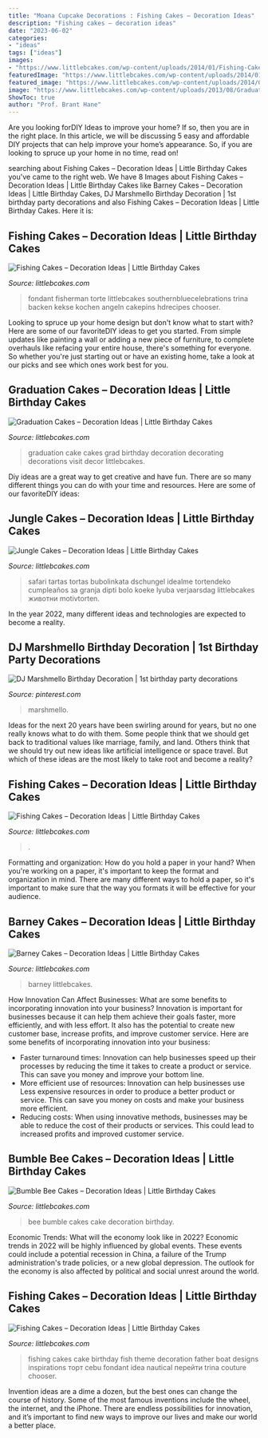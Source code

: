 ```yaml
---
title: "Moana Cupcake Decorations : Fishing Cakes – Decoration Ideas"
description: "Fishing cakes – decoration ideas"
date: "2023-06-02"
categories:
- "ideas"
tags: ["ideas"]
images:
- "https://www.littlebcakes.com/wp-content/uploads/2014/01/Fishing-Cakes-Images-768x1024.jpg"
featuredImage: "https://www.littlebcakes.com/wp-content/uploads/2014/01/Fishing-Cakes-Images-768x1024.jpg"
featured_image: "https://www.littlebcakes.com/wp-content/uploads/2014/01/Jungle-Cakes.jpg"
image: "https://www.littlebcakes.com/wp-content/uploads/2013/08/Graduation-Cake-Images.jpg"
ShowToc: true
author: "Prof. Brant Hane"
---
```



Are you looking forDIY Ideas to improve your home? If so, then you are in the right place. In this article, we will be discussing 5 easy and affordable DIY projects that can help improve your home’s appearance. So, if you are looking to spruce up your home in no time, read on!

	

		
searching about Fishing Cakes – Decoration Ideas | Little Birthday Cakes you've came to the right web. We have 8 Images about Fishing Cakes – Decoration Ideas | Little Birthday Cakes like Barney Cakes – Decoration Ideas | Little Birthday Cakes, DJ Marshmello Birthday Decoration | 1st birthday party decorations and also Fishing Cakes – Decoration Ideas | Little Birthday Cakes. Here it is:
		
    
## Fishing Cakes – Decoration Ideas | Little Birthday Cakes

<img loading=lazy src="https://www.littlebcakes.com/wp-content/uploads/2014/01/Fishing-Cakes-Images-768x1024.jpg" onerror="this.onerror=null;this.src='https://tse4.mm.bing.net/th?id=OIP.S3wlJN5qLFvpB1LYeXJyMwHaJ4&amp;pid=15.1';" alt="Fishing Cakes – Decoration Ideas | Little Birthday Cakes">

_Source: littlebcakes.com_

>fondant fisherman torte littlebcakes southernbluecelebrations trina backen kekse kochen angeln cakepins hdrecipes chooser. 

	

Looking to spruce up your home design but don't know what to start with? Here are some of our favoriteDIY ideas to get you started. From simple updates like painting a wall or adding a new piece of furniture, to complete overhauls like refacing your entire house, there's something for everyone. So whether you're just starting out or have an existing home, take a look at our picks and see which ones work best for you.

    
## Graduation Cakes – Decoration Ideas | Little Birthday Cakes

<img loading=lazy src="https://www.littlebcakes.com/wp-content/uploads/2013/08/Graduation-Cake-Images.jpg" onerror="this.onerror=null;this.src='https://tse4.mm.bing.net/th?id=OIP.yDS-yp1KfQP4wkGKhZ3-IgHaJ4&amp;pid=15.1';" alt="Graduation Cakes – Decoration Ideas | Little Birthday Cakes">

_Source: littlebcakes.com_

>graduation cake cakes grad birthday decoration decorating decorations visit decor littlebcakes. 

	

Diy ideas are a great way to get creative and have fun. There are so many different things you can do with your time and resources. Here are some of our favoriteDIY ideas:

    
## Jungle Cakes – Decoration Ideas | Little Birthday Cakes

<img loading=lazy src="https://www.littlebcakes.com/wp-content/uploads/2014/01/Jungle-Cakes.jpg" onerror="this.onerror=null;this.src='https://tse4.mm.bing.net/th?id=OIP.XjsE-6s-_lLIZiy3qHm-ewHaJ4&amp;pid=15.1';" alt="Jungle Cakes – Decoration Ideas | Little Birthday Cakes">

_Source: littlebcakes.com_

>safari tartas tortas bubolinkata dschungel idealme tortendeko cumpleaños за granja dipti bolo koeke lyuba verjaarsdag littlebcakes животни motivtorten. 

	

In the year 2022, many different ideas and technologies are expected to become a reality.

    
## DJ Marshmello Birthday Decoration | 1st Birthday Party Decorations

<img loading=lazy src="https://i.pinimg.com/736x/8e/4e/8c/8e4e8c08d5a8911feb9bc65a1c9b0bc7.jpg" onerror="this.onerror=null;this.src='https://tse2.mm.bing.net/th?id=OIP.2Cx8Hcjvyyhij74DMov7HwHaJ3&amp;pid=15.1';" alt="DJ Marshmello Birthday Decoration | 1st birthday party decorations">

_Source: pinterest.com_

>marshmello. 

	

Ideas for the next 20 years have been swirling around for years, but no one really knows what to do with them. Some people think that we should get back to traditional values like marriage, family, and land. Others think that we should try out new ideas like artificial intelligence or space travel. But which of these ideas are the most likely to take root and become a reality?

    
## Fishing Cakes – Decoration Ideas | Little Birthday Cakes

<img loading=lazy src="https://www.littlebcakes.com/wp-content/uploads/2014/01/Fishing-Cakes.jpg" onerror="this.onerror=null;this.src='https://tse2.mm.bing.net/th?id=OIP.1tL40IB1MzU2xE_QJQ32zgHaJ4&amp;pid=15.1';" alt="Fishing Cakes – Decoration Ideas | Little Birthday Cakes">

_Source: littlebcakes.com_

>. 

	

Formatting and organization: How do you hold a paper in your hand?
When you're working on a paper, it's important to keep the format and organization in mind. There are many different ways to hold a paper, so it's important to make sure that the way you formats it will be effective for your audience.

    
## Barney Cakes – Decoration Ideas | Little Birthday Cakes

<img loading=lazy src="https://www.littlebcakes.com/wp-content/uploads/2014/01/Barney-Cake-Ideas-643x1024.jpg" onerror="this.onerror=null;this.src='https://tse4.mm.bing.net/th?id=OIP.lexI2QQZDnM-7YPboBgdswHaLy&amp;pid=15.1';" alt="Barney Cakes – Decoration Ideas | Little Birthday Cakes">

_Source: littlebcakes.com_

>barney littlebcakes. 

	

How Innovation Can Affect Businesses: What are some benefits to incorporating innovation into your business?
Innovation is important for businesses because it can help them achieve their goals faster, more efficiently, and with less effort. It also has the potential to create new customer base, increase profits, and improve customer service. Here are some benefits of incorporating innovation into your business: 
- Faster turnaround times: Innovation can help businesses speed up their processes by reducing the time it takes to create a product or service. This can save you money and improve your bottom line. 
- More efficient use of resources: Innovation can help businesses use Less expensive resources in order to produce a better product or service. This can save you money on costs and make your business more efficient. 
- Reducing costs: When using innovative methods, businesses may be able to reduce the cost of their products or services. This could lead to increased profits and improved customer service.

    
## Bumble Bee Cakes – Decoration Ideas | Little Birthday Cakes

<img loading=lazy src="https://www.littlebcakes.com/wp-content/uploads/2014/01/Bumble-Bee-Cake.jpg" onerror="this.onerror=null;this.src='https://tse3.mm.bing.net/th?id=OIP.L8XUa_I7UN4F4Lu0HB5w8gHaJ6&amp;pid=15.1';" alt="Bumble Bee Cakes – Decoration Ideas | Little Birthday Cakes">

_Source: littlebcakes.com_

>bee bumble cakes cake decoration birthday. 

	

Economic Trends: What will the economy look like in 2022?
Economic trends in 2022 will be highly influenced by global events. These events could include a potential recession in China, a failure of the Trump administration's trade policies, or a new global depression. The outlook for the economy is also affected by political and social unrest around the world.

    
## Fishing Cakes – Decoration Ideas | Little Birthday Cakes

<img loading=lazy src="http://www.littlebcakes.com/wp-content/uploads/2014/01/Fishing-Cakes-Images.jpg" onerror="this.onerror=null;this.src='https://tse3.mm.bing.net/th?id=OIP.PT8mZGQT0QsOmBA6coadawHaJ4&amp;pid=15.1';" alt="Fishing Cakes – Decoration Ideas | Little Birthday Cakes">

_Source: littlebcakes.com_

>fishing cakes cake birthday fish theme decoration father boat designs inspirations торт cebu fondant idea nautical перейти trina couture chooser. 

	

Invention ideas are a dime a dozen, but the best ones can change the course of history. Some of the most famous inventions include the wheel, the internet, and the iPhone. There are endless possibilities for innovation, and it’s important to find new ways to improve our lives and make our world a better place.


